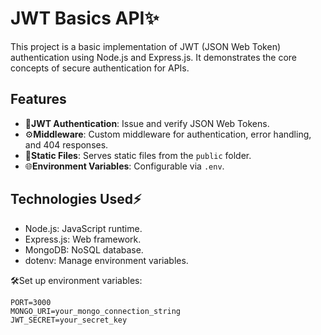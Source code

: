 # JWT Basics API✨

This project is a basic implementation of JWT (JSON Web Token) authentication using Node.js and Express.js. It demonstrates the core concepts of secure authentication for APIs.

## Features

- 🔑**JWT Authentication**: Issue and verify JSON Web Tokens.
- ⚙️**Middleware**: Custom middleware for authentication, error handling, and 404 responses.
- 📂**Static Files**: Serves static files from the `public` folder.
- 🌐**Environment Variables**: Configurable via `.env`.
  
## Technologies Used⚡

- Node.js: JavaScript runtime.
- Express.js: Web framework.
- MongoDB: NoSQL database.
- dotenv: Manage environment variables.

🛠️Set up environment variables:
```
PORT=3000
MONGO_URI=your_mongo_connection_string
JWT_SECRET=your_secret_key
```
